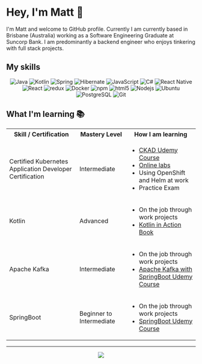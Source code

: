 <h1>Hey, I'm Matt 👋</h1>
I'm Matt and welcome to GitHub profile. Currently I am currently based in Brisbane (Australia) working as a Software Engineering Graduate at Suncorp Bank. I am predominantly a backend engineer who enjoys tinkering with full stack projects.

<h2>My skills</h2>
<p align="center">
  <img alt="Java" src="https://img.shields.io/badge/-java-E34A86?style=flat-square&logo=java&logoColor=white" />
  <img alt="Kotlin" src="https://img.shields.io/badge/Kotlin-0095D5?&style=flat-square&logo=kotlin&logoColor=white" />
  <img alt="Spring" src="https://img.shields.io/badge/Spring-6DB33F?style=flat-square&logo=spring&logoColor=white" />
  <img alt="Hibernate" src="https://img.shields.io/badge/Hibernate-59666C?style=flat-square&logo=Hibernate&logoColor=white" />
  <img alt="JavaScript" src="https://img.shields.io/badge/-JavaScript-black?style=flat-square&logo=javascript&logoColor=white" />
  <img alt="C#" src="https://img.shields.io/badge/C%23-239120?style=flat-square&logo=c-sharp&logoColor=white" />
  <img alt="React Native" src="https://img.shields.io/badge/React_Native-20232A?style=flat-square&logo=react&logoColor=61DAFB" />
  <img alt="React" src="https://img.shields.io/badge/-React-45b8d8?style=flat-square&logo=react&logoColor=white" />
  <img alt="redux" src="https://img.shields.io/badge/-Redux-764ABC?style=flat-square&logo=redux&logoColor=white" />
  <img alt="Docker" src="https://img.shields.io/badge/-Docker-46a2f1?style=flat-square&logo=docker&logoColor=white" />
  <img alt="npm" src="https://img.shields.io/badge/-NPM-CB3837?style=flat-square&logo=npm&logoColor=white" />
  <img alt="html5" src="https://img.shields.io/badge/-HTML5-E34F26?style=flat-square&logo=html5&logoColor=white" />
  <img alt="Nodejs" src="https://img.shields.io/badge/-Nodejs-43853d?style=flat-square&logo=Node.js&logoColor=white" />
  <img alt="Ubuntu" src="https://img.shields.io/badge/Ubuntu-E95420?style=flat-square&logo=ubuntu&logoColor=white" />
  <img alt="PostgreSQL" src="https://img.shields.io/badge/PostgreSQL-316192?style=flat-square&logo=postgresql&logoColor=white" />
  <img alt="Git" src="https://img.shields.io/badge/GIT-E44C30?style=flat-square&logo=git&logoColor=white" />
</p>

<h2>What I'm learning 📚</h2>
<table align="center">
  <tr>
    <th>Skill / Certification</th>
    <th>Mastery Level</th>
    <th>How I am learning</th>
  </tr>
  <tr>
    <td>Certified Kubernetes Application Developer Certification</td>
    <td>Intermediate</td>
    <td>
      <ul>
        <li><a href="https://www.udemy.com/course/certified-kubernetes-application-developer/">CKAD Udemy Course</a></li>
        <li><a href="https://kodekloud.com/courses/labs-certified-kubernetes-application-developer/">Online labs</a></li>
        <li>Using OpenShift and Helm at work</li>
        <li>Practice Exam</li>
      </ul>
    </td>
  </tr>
  <tr>
    <td>Kotlin</td>
    <td>Advanced</td>
    <td>
      <ul>
        <li>On the job through work projects</li>
        <li><a href="https://www.manning.com/books/kotlin-in-action">Kotlin in Action Book</a></li>
      </ul>
    </td>
  </tr>
    <tr>
    <td>Apache Kafka</td>
    <td>Intermediate</td>
    <td>
      <ul>
        <li>On the job through work projects</li>
        <li><a href="https://www.udemy.com/course/apache-kafka-for-developers-using-springboot/">Apache Kafka with SpringBoot Udemy Course</a></li>
      </ul>
    </td>
  </tr>
  <tr>
    <td>SpringBoot</td>
    <td>Beginner to Intermediate</td>
    <td>
      <ul>
        <li>On the job through work projects</li>
        <li><a href="https://www.udemy.com/course/spring-framework-5-beginner-to-guru/">SpringBoot Udemy Course</a></li>
      </ul>
    </td>
  </tr>
</table>

<hr>
<p align="center">
  <img src="https://github-readme-stats.vercel.app/api?username=wrdle&show_icons=true&theme=gotham">
</p>


<!--
**Wrdle/Wrdle** is a ✨ _special_ ✨ repository because its `README.md` (this file) appears on your GitHub profile.

Here are some ideas to get you started:

- 🔭 I’m currently working on ...
- 🌱 I’m currently learning ...
- 👯 I’m looking to collaborate on ...
- 🤔 I’m looking for help with ...
- 💬 Ask me about ...
- 📫 How to reach me: ...
- 😄 Pronouns: ...
- ⚡ Fun fact: ...
-->


